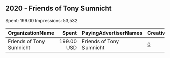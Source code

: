 ## 2020 - Friends of Tony Sumnicht 
Spent: 199.00
Impressions: 53,532

|OrganizationName|Spent|PayingAdvertiserNames|CreativeUrls|Impressions|Genders|AgeBrackets|CountryCodes|BillingAddresses|CandidateBallotInformation|
|:---|---:|:---|:---|---:|:---|:---|:---|:---|:---|
|Friends of Tony Sumnicht|199.00 USD|Friends of Tony Sumnicht|[0](https://www.snap.com/political-ads/asset/4bf8c3b9d9dbf92b5e9429bc801da3ee47fa72bd049595d2c8f2131ff2b987a1?mediaType=mp4)|53,532||18+|united states|US|Tony Sumnicht for Crystal City Council Ward 3|
